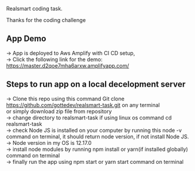 Realsmart coding task. <br />

Thanks for the coding challenge

## App Demo

-> App is deployed to Aws Amplify with CI CD setup, <br />
-> Click the following link for the demo: https://master.d2qoe7mha6arxw.amplifyapp.com/ <br/>

## Steps to run app on a local decelopment server

-> Clone this repo using this command Git clone https://github.com/gottedev/realsmart-task.git on any terminal<br/>
or simply download zip file from repository<br/>
-> change directory to realsmart-task if using linux os command cd realsmart-task<br/>
-> check Node JS is installed on your computer by running this node -v command on terminal, it should return node version, if not install Node JS.<br/>
-> Node version in my OS is 12.17.0<br/>
-> install node modules by running npm install or yarn(if installed globally) command on terminal<br/>
-> finally run the app using npm start or yarn start command on terminal<br/>
